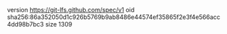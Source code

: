 version https://git-lfs.github.com/spec/v1
oid sha256:86a352050d1c926b5769b9ab8486e44574ef35865f2e3f4e566acc4dd98b7bc3
size 1309
